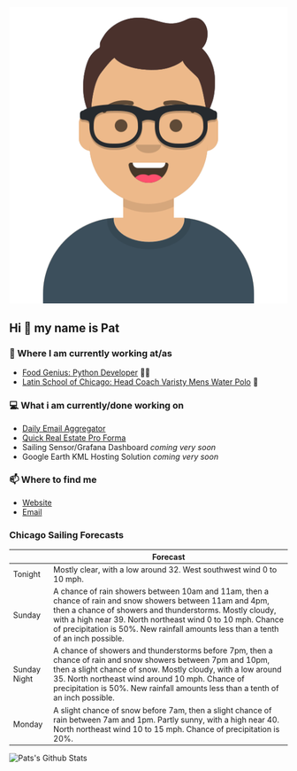 [![Social banner for p-j-falconer](https://raw.githubusercontent.com/P-J-FALCONER/P-J-FALCONER/master/assets/avataaars.svg)](https://patfalconer.com/)
## Hi :wave: my name is Pat

### 💼 Where I am currently working at/as
- [Food Genius: Python Developer](https://getfoodgenius.com/) 🍔🐍
- [Latin School of Chicago: Head Coach Varisty Mens Water Polo](https://www.latinschool.org/) 🤽


### 💻 What i am currently/done working on
 - [Daily Email Aggregator](https://github.com/P-J-FALCONER/dott_daily_mail)
 - [Quick Real Estate Pro Forma](https://github.com/P-J-FALCONER/henry)
 - Sailing Sensor/Grafana Dashboard *coming very soon*
 - Google Earth KML Hosting Solution *coming very soon*

### 📫 Where to find me
 - [Website](https://patfalconer.com/)
 - [Email](mailto:patrick.j.falconer@gmail.com)


### Chicago Sailing Forecasts
|   | Forecast  |
|---|---|
| Tonight | Mostly clear, with a low around 32. West southwest wind 0 to 10 mph. |
| Sunday | A chance of rain showers between 10am and 11am, then a chance of rain and snow showers between 11am and 4pm, then a chance of showers and thunderstorms. Mostly cloudy, with a high near 39. North northeast wind 0 to 10 mph. Chance of precipitation is 50%. New rainfall amounts less than a tenth of an inch possible. |
| Sunday Night | A chance of showers and thunderstorms before 7pm, then a chance of rain and snow showers between 7pm and 10pm, then a slight chance of snow. Mostly cloudy, with a low around 35. North northeast wind around 10 mph. Chance of precipitation is 50%. New rainfall amounts less than a tenth of an inch possible. |
| Monday | A slight chance of snow before 7am, then a slight chance of rain between 7am and 1pm. Partly sunny, with a high near 40. North northeast wind 10 to 15 mph. Chance of precipitation is 20%. |

![Pats's Github Stats](https://github-readme-stats.vercel.app/api?username=p-j-falconer&show_icons=true&theme=radical)
